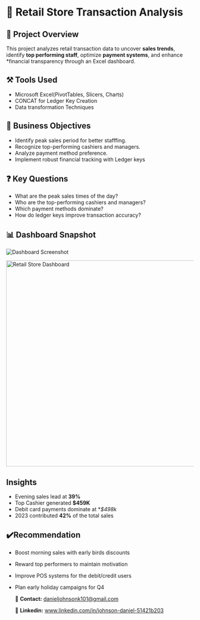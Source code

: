 # 🏬 Retail Store Transaction Analysis

## 📖 Project Overview
This project analyzes retail transaction data to uncover **sales trends**, identify **top performing staff**, optimize **payment systems**, and enhance *financial transparency through an Excel dashboard.

## ⚒️ Tools Used
- Microsoft Excel(PivotTables, Slicers, Charts)
- CONCAT for Ledger Key Creation
- Data transformation Techniques

## 🎯 Business Objectives
- Identify peak sales period for better stafffing.
- Recognize top-performing cashiers and managers.
- Analyze payment method preference.
- Implement robust financial tracking with Ledger keys

## ❓ Key Questions
- What are the peak sales times of the day?
- Who are the top-performing cashiers and managers?
- Which payment methods dominate?
- How do ledger keys improve transaction accuracy?

## 📊 Dashboard Snapshot
![Dashboard Screenshot](images/dashboard.png)

<img width="1069" height="552" alt="Retail Store Dashboard" src="https://github.com/user-attachments/assets/a7679945-6a4a-443e-ad9b-68dc2d09f96f" />

## Insights
- Evening sales lead at **39%**
- Top Cashier generated **$459K**
- Debit card payments dominate at **$498k*
- 2023 contributed **42%** of the total sales

## ✔️Recommendation
- Boost morning sales with early birds discounts
- Reward top performers to maintain motivation
- Improve POS systems for the debit/credit users
- Plan early holiday campaigns for Q4

  📧 **Contact:** [danieljohnsonk101@gmail.com](mailto:danieljohnsonk101@gmail.com)
  
  🔗 **Linkedin:** www.linkedin.com/in/johnson-daniel-51421b203
  
